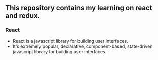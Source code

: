## This repository contains my learning on react and redux.

### React

- React is a javascript library for building user interfaces.
- It's extremely popular, declarative, component-based, state-driven javascript library for building user interfaces.
